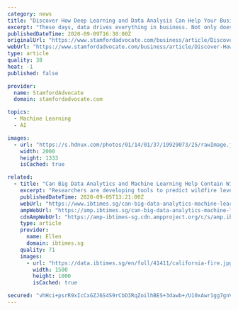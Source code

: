 ```yaml
---
category: news
title: "Discover How Deep Learning and Data Analysis Can Help Your Business Grow"
excerpt: "These days, data drives everything in business. Not only does it inform business decisions, but it can actually be used to predict the future to some extent. Advents like machine learning and deep learning allow you to take the data you've gathered and project it into the future with greater accuracy,"
publishedDateTime: 2020-09-09T16:30:00Z
originalUrl: "https://www.stamfordadvocate.com/business/article/Discover-How-Deep-Learning-and-Data-Analysis-Can-15553151.php"
webUrl: "https://www.stamfordadvocate.com/business/article/Discover-How-Deep-Learning-and-Data-Analysis-Can-15553151.php"
type: article
quality: 38
heat: -1
published: false

provider:
  name: StamfordAdvocate
  domain: stamfordadvocate.com

topics:
  - Machine Learning
  - AI

images:
  - url: "https://s.hdnux.com/photos/01/14/01/37/19929073/25/rawImage.jpg"
    width: 2000
    height: 1333
    isCached: true

related:
  - title: "Can Big Data Analytics and Machine Learning Help Contain Wildfire Next Time?"
    excerpt: "Researchers are developing tools to predict wildfire leveraging technology, real-time data to prevent devastation"
    publishedDateTime: 2020-09-05T13:21:00Z
    webUrl: "https://www.ibtimes.sg/can-big-data-analytics-machine-learning-help-contain-wildfire-next-time-51201"
    ampWebUrl: "https://amp.ibtimes.sg/can-big-data-analytics-machine-learning-help-contain-wildfire-next-time-51201"
    cdnAmpWebUrl: "https://amp-ibtimes-sg.cdn.ampproject.org/c/s/amp.ibtimes.sg/can-big-data-analytics-machine-learning-help-contain-wildfire-next-time-51201"
    type: article
    provider:
      name: Ellen
      domain: ibtimes.sg
    quality: 71
    images:
      - url: "https://data.ibtimes.sg/en/full/41411/california-fire.jpg"
        width: 1500
        height: 1000
        isCached: true

secured: "vhHci+psrR9xIcCxGZJ6S4S9rCbD3RqZoilhBES+3dawb+/U10xAwr1gg7gnVECZYfEoZrtEOl4EjkqW7Jso3D246wm1kUgkuwURQ9KGWN3kTu07dlK31FDJhueejlN4MgeuTYTn+GZe//hDWYK8h8/pEE0iq9Wu03zRZ4m60CVPhCAF6XhRXWmheemXnZxuL8VCSEu77zFRKi+t1C24tBT9LkA+bE1OWrqEvglBcvpPfixl8fQUV0VinangLKGdE/6BZeH2d0+6GlbRareq+J+5CoYBU51FfCFXQtBtJ7eufdYeAhXwoYKUQb8e1REoq4m0kpjQIbodmUiGCjk1+Vjt5EMlns757/3eCefa05g=;F4/jQWQPcg5RB/wh3pXHew=="
---
```


